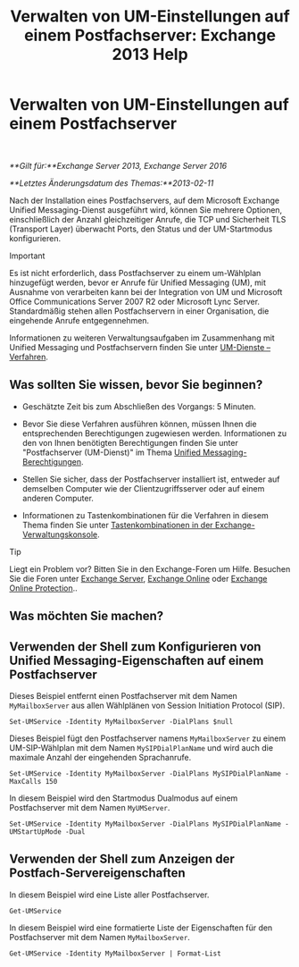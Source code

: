 ﻿---
title: 'Verwalten von UM-Einstellungen auf einem Postfachserver: Exchange 2013 Help'
TOCTitle: Verwalten von UM-Einstellungen auf einem Postfachserver
ms:assetid: 6df4853d-21d2-473f-b0ca-ebc996d8794a
ms:mtpsurl: https://technet.microsoft.com/de-de/library/Aa998815(v=EXCHG.150)
ms:contentKeyID: 50554844
ms.date: 05/22/2018
mtps_version: v=EXCHG.150
f1_keywords:
- Microsoft.Exchange.Management.SnapIn.Esm.Servers.UnifiedMessaging.UMServerPropertiesPropertyPage
ms.translationtype: MT
---

# Verwalten von UM-Einstellungen auf einem Postfachserver

 

_**Gilt für:**Exchange Server 2013, Exchange Server 2016_

_**Letztes Änderungsdatum des Themas:**2013-02-11_

Nach der Installation eines Postfachservers, auf dem Microsoft Exchange Unified Messaging-Dienst ausgeführt wird, können Sie mehrere Optionen, einschließlich der Anzahl gleichzeitiger Anrufe, die TCP und Sicherheit TLS (Transport Layer) überwacht Ports, den Status und der UM-Startmodus konfigurieren.


> [!IMPORTANT]
> Es ist nicht erforderlich, dass Postfachserver zu einem um-Wählplan hinzugefügt werden, bevor er Anrufe für Unified Messaging (UM), mit Ausnahme von verarbeiten kann bei der Integration von UM und Microsoft Office Communications Server 2007 R2 oder Microsoft Lync Server. Standardmäßig stehen allen Postfachservern in einer Organisation, die eingehende Anrufe entgegennehmen.



Informationen zu weiteren Verwaltungsaufgaben im Zusammenhang mit Unified Messaging und Postfachservern finden Sie unter [UM-Dienste – Verfahren](um-services-procedures-exchange-2013-help.md).

## Was sollten Sie wissen, bevor Sie beginnen?

  - Geschätzte Zeit bis zum Abschließen des Vorgangs: 5 Minuten.

  - Bevor Sie diese Verfahren ausführen können, müssen Ihnen die entsprechenden Berechtigungen zugewiesen werden. Informationen zu den von Ihnen benötigten Berechtigungen finden Sie unter "Postfachserver (UM-Dienst)" im Thema [Unified Messaging-Berechtigungen](unified-messaging-permissions-exchange-2013-help.md).

  - Stellen Sie sicher, dass der Postfachserver installiert ist, entweder auf demselben Computer wie der Clientzugriffsserver oder auf einem anderen Computer.

  - Informationen zu Tastenkombinationen für die Verfahren in diesem Thema finden Sie unter [Tastenkombinationen in der Exchange-Verwaltungskonsole](keyboard-shortcuts-in-the-exchange-admin-center-exchange-online-protection-help.md).


> [!TIP]
> Liegt ein Problem vor? Bitten Sie in den Exchange-Foren um Hilfe. Besuchen Sie die Foren unter <A href="https://go.microsoft.com/fwlink/p/?linkid=60612">Exchange Server</A>, <A href="https://go.microsoft.com/fwlink/p/?linkid=267542">Exchange Online</A> oder <A href="https://go.microsoft.com/fwlink/p/?linkid=285351">Exchange Online Protection</A>..



## Was möchten Sie machen?

## Verwenden der Shell zum Konfigurieren von Unified Messaging-Eigenschaften auf einem Postfachserver

Dieses Beispiel entfernt einen Postfachserver mit dem Namen `MyMailboxServer` aus allen Wählplänen von Session Initiation Protocol (SIP).

    Set-UMService -Identity MyMailboxServer -DialPlans $null

Dieses Beispiel fügt den Postfachserver namens `MyMailboxServer` zu einem UM-SIP-Wählplan mit dem Namen `MySIPDialPlanName` und wird auch die maximale Anzahl der eingehenden Sprachanrufe.

    Set-UMService -Identity MyMailboxServer -DialPlans MySIPDialPlanName -MaxCalls 150 

In diesem Beispiel wird den Startmodus Dualmodus auf einem Postfachserver mit dem Namen `MyUMServer`.

    Set-UMService -Identity MyMailboxServer -DialPlans MySIPDialPlanName -UMStartUpMode -Dual 

## Verwenden der Shell zum Anzeigen der Postfach-Servereigenschaften

In diesem Beispiel wird eine Liste aller Postfachserver.

    Get-UMService

In diesem Beispiel wird eine formatierte Liste der Eigenschaften für den Postfachserver mit dem Namen `MyMailboxServer`.

    Get-UMService -Identity MyMailboxServer | Format-List

